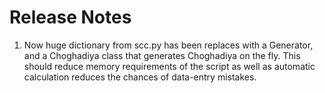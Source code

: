 # Release Notes
1. Now huge dictionary from scc.py has been replaces with a Generator, and a Choghadiya class that generates Choghadiya on the fly. This should reduce memory requirements of the script as well as automatic calculation reduces the chances of data-entry mistakes.